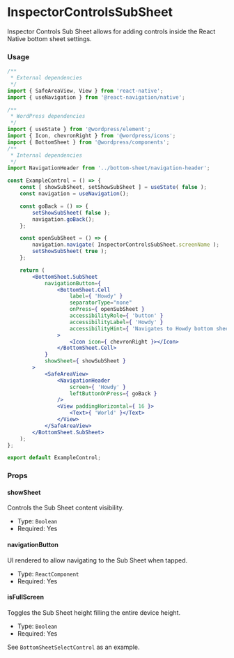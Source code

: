 # InspectorControlsSubSheet

Inspector Controls Sub Sheet allows for adding controls inside the React Native bottom sheet settings. 

### Usage

```jsx
/**
 * External dependencies
 */
import { SafeAreaView, View } from 'react-native';
import { useNavigation } from '@react-navigation/native';

/**
 * WordPress dependencies
 */
import { useState } from '@wordpress/element';
import { Icon, chevronRight } from '@wordpress/icons';
import { BottomSheet } from '@wordpress/components';
/**
 * Internal dependencies
 */
import NavigationHeader from '../bottom-sheet/navigation-header';

const ExampleControl = () => {
	const [ showSubSheet, setShowSubSheet ] = useState( false );
	const navigation = useNavigation();

	const goBack = () => {
		setShowSubSheet( false );
		navigation.goBack();
	};

	const openSubSheet = () => {
		navigation.navigate( InspectorControlsSubSheet.screenName );
		setShowSubSheet( true );
	};

	return (
		<BottomSheet.SubSheet
			navigationButton={
				<BottomSheet.Cell
					label={ 'Howdy' }
					separatorType="none"
                    onPress={ openSubSheet }
                    accessibilityRole={ 'button' }
				    accessibilityLabel={ 'Howdy' }
				    accessibilityHint={ 'Navigates to Howdy bottom sheet' }
				>
					<Icon icon={ chevronRight }></Icon>
				</BottomSheet.Cell>
			}
			showSheet={ showSubSheet }
		>
			<SafeAreaView>
				<NavigationHeader
					screen={ 'Howdy' }
					leftButtonOnPress={ goBack }
				/>
				<View paddingHorizontal={ 16 }>
					<Text>{ 'World' }</Text>
				</View>
			</SafeAreaView>
		</BottomSheet.SubSheet>
	);
};

export default ExampleControl;
```

### Props

#### showSheet

Controls the Sub Sheet content visibility.

-   Type: `Boolean`
-   Required: Yes

#### navigationButton

UI rendered to allow navigating to the Sub Sheet when tapped.

-   Type: `ReactComponent`
-   Required: Yes


#### isFullScreen

Toggles the Sub Sheet height filling the entire device height.

-   Type: `Boolean`
-   Required: Yes

See `BottomSheetSelectControl` as an example.
